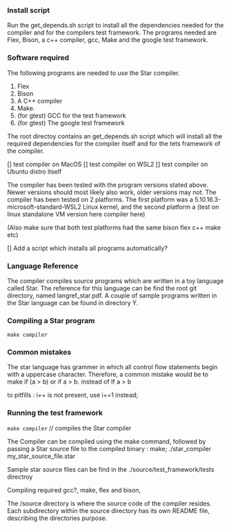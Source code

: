 ### Install script
Run the get_depends.sh script to install all the dependencies needed for the compiler and for the compilers test framework. The programs needed are Flex, Bison, a c++ compiler, gcc, Make and the google test framework.

### Software required
The following programs are needed to use the Star compiler.
1. Flex
2. Bison
3. A C++ compiler
4. Make.
5. (for gtest) GCC for the test framework
6. (for gtest) The google test framework

The root directoy contains an get_depends.sh script which will install all the required dependencies for the compiler itself and for the tets framework of the compiler.

[] test compiler on MacOS
[] test compiler on WSL2
[] test compiler on Ubuntu distro itself

The compiler has been tested with the program versions stated above.
Newer versions should most likely also work, older versions may not.
The compiler has been tested on 2 platforms. The first platform
was a 5.10.16.3-microsoft-standard-WSL2 Linux kernel,
and the second platform a (test on linux standalone VM version here compiler here)

(Also make sure that both test platforms had the same bison flex c++ make etc)

[] Add a script which installs all programs automatically?

### Language Reference
The compiler compiles source programs which are written in a toy language called Star. The reference for this language can be find the root git directory, named langref_star.pdf. A couple of sample programs written in the Star language can be found in directory Y.

### Compiling a Star program

`make compiler`

### Common mistakes
The star language has grammer in which all control flow statements begin with a uppercase character. Therefore,
a common mistake would be to make if (a > b) or if a > b. instead of If a > b

to pitfills : i++ is not present, use i+=1 instead;

### Running the test framework

`make compiler` // compiles the Star compiler


The Compiler can be compiled using the make command, followed
by passing a Star source file to the compiled binary :
make;
./star_compiler my_star_source_file.star

Sample star source files can be find in the ./source/test_framework/tests directroy

Compiling required gcc?, make, flex and bison,

The /source directory is where the source code of the compiler resides. Each subdirectory within the source directory has its own README file, describing the directories purpose.
